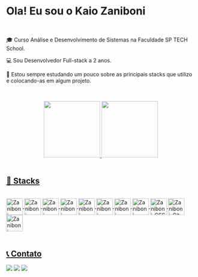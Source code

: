 # Ola! Eu sou o Kaio Zaniboni

<br>

🎓 Curso Análise e Desenvolvimento de Sistemas na Faculdade SP TECH School. 

💻 Sou Desenvolvedor Full-stack a 2 anos.

📖 Estou sempre estudando um pouco sobre as principais stacks que utilizo e colocando-as em algum projeto.

## 

<br>

<div align="center">
  <a href="https://github.com/KaioZaniboni">
  <img height="150em" src="https://github-readme-stats.vercel.app/api?username=KaioZaniboni&show_icons=true&theme=dracula&include_all_commits=true&count_private=true"/>
  <img height="150em" src="https://github-readme-stats.vercel.app/api/top-langs/?username=KaioZaniboni&layout=compact&langs_count=7&theme=dracula"/>
</div>

<br>

## 🚀 Stacks

<div style="display: inline_block"><br>
  <img align="center" alt="Zaniboni-Java" height="44" width="44" src="https://cdn.jsdelivr.net/gh/devicons/devicon/icons/java/java-original.svg">
  <img align="center" alt="Zaniboni-Kotlin" height="44" width="44" src="https://cdn.jsdelivr.net/gh/devicons/devicon/icons/kotlin/kotlin-original.svg">
  <img align="center" alt="Zaniboni-Spring" height="44" width="44" src="https://cdn.jsdelivr.net/gh/devicons/devicon/icons/spring/spring-original.svg">
  <img align="center" alt="Zaniboni-PostgreSQL" height="44" width="44" src="https://cdn.jsdelivr.net/gh/devicons/devicon/icons/postgresql/postgresql-original.svg">
  <img align="center" alt="Zaniboni-MySQL" height="44" width="44" src="https://cdn.jsdelivr.net/gh/devicons/devicon/icons/mysql/mysql-original.svg">
  <img align="center" alt="Zaniboni-AWS" height="44" width="44" src="https://cdn.jsdelivr.net/gh/devicons/devicon/icons/amazonwebservices/amazonwebservices-original.svg">
  <img align="center" alt="Zaniboni-Angular" height="44" width="44" src="https://cdn.jsdelivr.net/gh/devicons/devicon/icons/angularjs/angularjs-original.svg">
  <img align="center" alt="Zaniboni-React" height="44" width="44" src="https://cdn.jsdelivr.net/gh/devicons/devicon/icons/react/react-original.svg">
  <img align="center" alt="Zaniboni-CSS" height="44" width="44" src="https://cdn.jsdelivr.net/gh/devicons/devicon/icons/css3/css3-original.svg">
  <img align="center" alt="Zaniboni-Git" height="44" width="44" src="https://cdn.jsdelivr.net/gh/devicons/devicon/icons/git/git-original.svg">
  <img align="center" alt="Zaniboni-GitLab" height="44" width="44" src="https://cdn.jsdelivr.net/gh/devicons/devicon/icons/gitlab/gitlab-original.svg">
</div>
  
<br>
  
  ## 📞 Contato
 
<div> 
  <a href="https://www.linkedin.com/in/Kaio-Zaniboni-45875016a" target="_blank"><img src="https://img.shields.io/badge/-LinkedIn-%230077B5?style=for-the-badge&logo=linkedin&logoColor=white" target="_blank"></a>
  <a "mailto:kaio.r.zaniboni@gmail.com"><img src="https://img.shields.io/badge/Gmail-D14836?style=for-the-badge&logo=gmail&logoColor=white"></a>
  <a href="https://api.whatsapp.com/send?l=pt-BR&amp;phone=5511985653074" rel="nofollow">
  <img src=https://img.shields.io/badge/WhatsApp-25D366?style=for-the-badge&logo=whatsapp&logoColor=white></a>  
